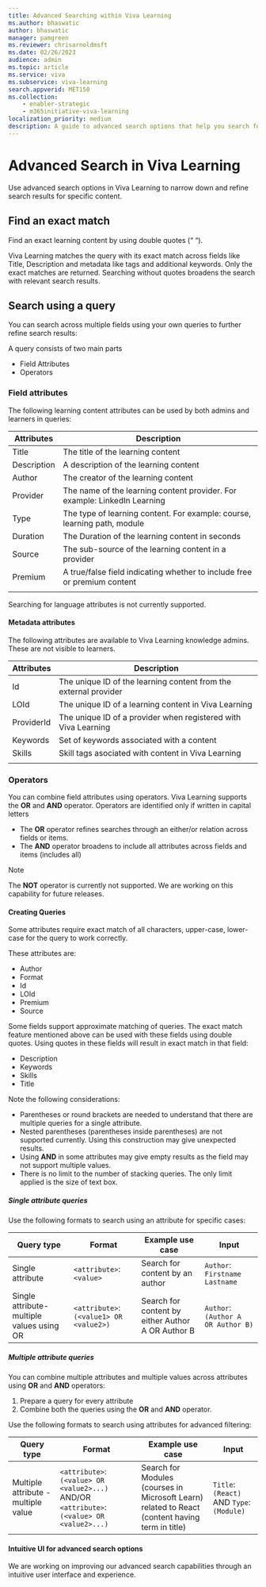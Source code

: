 ```yaml
---
title: Advanced Searching within Viva Learning
ms.author: bhaswatic
author: bhaswatic
manager: pamgreen
ms.reviewer: chrisarnoldmsft
ms.date: 02/26/2023
audience: admin
ms.topic: article
ms.service: viva
ms.subservice: viva-learning
search.appverid: MET150
ms.collection: 
    - enabler-strategic
    - m365initiative-viva-learning
localization_priority: medium
description: A guide to advanced search options that help you search for content within Viva Learning. 
---
```


# Advanced Search in Viva Learning

Use advanced search options in Viva Learning to narrow down and refine search results for specific content.

## Find an exact match

Find an exact learning content by using double quotes (“ “). 

Viva Learning matches the query with its exact match across fields like Title, Description and metadata like tags and additional keywords.
Only the exact matches are returned. Searching without quotes broadens the search with relevant search results. 

## Search using a query

You can search across multiple fields using your own queries to further refine search results:  

A query consists of two main parts

- Field Attributes
- Operators

### Field attributes

The following learning content attributes can be used by both admins and learners in queries:

|Attributes | Description|
|-----------|-----------|
|Title | The title of the learning content|
|Description| A description of the learning content|
|Author | The creator of the learning content|
|Provider| The name of the learning content provider. For example: LinkedIn Learning|
|Type| The type of learning content. For example: course, learning path, module|
|Duration| The Duration of the learning content in seconds|
|Source| The sub-source of the learning content in a provider|
|Premium| A true/false field indicating whether to include free or premium content|
|||

Searching for language attributes is not currently supported.

#### Metadata attributes 

The following attributes are available to Viva Learning knowledge admins. These are not visible to learners. 

|Attributes | Description|
|-----------|-----------|
|Id | The unique ID of the learning content from the external provider|
|LOId | The unique ID of a learning content in Viva Learning|
|ProviderId | The unique ID of a provider when registered with Viva Learning|
|Keywords | Set of keywords associated with a content |
|Skills | Skill tags asociated with content in Viva Learning |
|||

### Operators

You can combine field attributes using operators. Viva Learning supports the **OR** and **AND** operator. 
Operators are identified only if written in capital letters

- The **OR** operator refines searches through an either/or relation across fields or items.
- The **AND** operator broadens to include all attributes across fields and items (includes all)


>[!NOTE]
> The **NOT** operator is currently not supported. We are working on this capability for future releases.

#### Creating Queries 

Some attributes require exact match of all characters, upper-case, lower-case for the query to work correctly. 

These attributes are:

- Author
- Format
- Id
- LOId
- Premium
- Source

Some fields support approximate matching of queries. The exact match feature mentioned above can be used with these fields using double quotes. 
Using quotes in these fields will result in exact match in that field:

- Description
- Keywords
- Skills
- Title

Note the following considerations: 

- Parentheses or round brackets are needed to understand that there are multiple queries for a single attribute.
- Nested parentheses (parentheses inside parentheses) are not supported currently. Using this construction may give unexpected results.
- Using **AND** in some attributes may give empty results as the field may not support multiple values.
- There is no limit to the number of stacking queries. The only limit applied is the size of text box.


##### Single attribute queries

Use the following formats to search using an attribute for specific cases:

|Query type| Format | Example use case | Input| 
|------|-----|------|------|
|Single attribute| `<attribute>`:`<value>` | Search for content by an author | `Author`: `Firstname Lastname`|
Single attribute-multiple values using OR| `<attribute>`:`(<value1> OR <value2>)`| Search for content by either Author A OR Author B| `Author`: `(Author A  OR Author B)`|

##### Multiple attribute queries

You can combine multiple attributes and multiple values across attributes using **OR** and **AND** operators: 

1. Prepare a query for every attribute
1. Combine both the queries using the **OR** and **AND** operator.

Use the following formats to search using attributes for advanced filtering:

|Query type| Format | Example use case | Input|
|------|-----|------|------|
Multiple attribute - multiple value| `<attribute>`:`(<value> OR <value2>...)` AND/OR `<attribute>`:`(<value> OR <value2>...)`|Search for Modules (courses in Microsoft Learn) related to React (content having term in title)| `Title`: `(React)` AND `Type`:`(Module)`

#### Intuitive UI for advanced search options

We are working on improving our advanced search capabilities through an intuitive user interface and experience.
